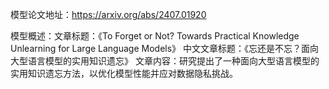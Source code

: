 模型论文地址：https://arxiv.org/abs/2407.01920

模型概述：文章标题：《To Forget or Not? Towards Practical Knowledge Unlearning for Large Language Models》
中文文章标题：《忘还是不忘？面向大型语言模型的实用知识遗忘》
文章内容：研究提出了一种面向大型语言模型的实用知识遗忘方法，以优化模型性能并应对数据隐私挑战。
